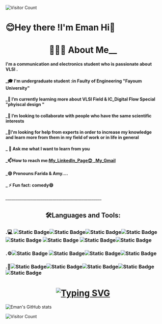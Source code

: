 ![Visitor Count](https://profile-counter.glitch.me/{eman465}/count.svg)
                             <h1>😊Hey there !I'm Eman Hi👋 </h1> 
             
<h1 align="center" color="gotham">👨🏻‍💻  About Me__      </h1>      
<h4>I'm a communication and electronics student who is passionate about VLSI .</h4>
<h4>_🎓 I'm undergraduate student :in Faulty of Engineering "Fayoum University" </h4>
<h4>_🌱 I’m currently learning more about VLSI Field & IC_Digital Flow Special "phyiscal design " </h4>
<h4>_👯 I’m looking to collaborate with people who have the same scientific interests </h4>
<h4>_🤔I'm looking for help from experts in order to increase my knowledge and learn more from them in my field of work or in life in general</h4>
<h4>_ 💬 Ask me what I want to learn from you</h4>
<h4>_📫How to reach me:<a href=https://www.linkedin.com/in/%C2%BBeman-hussein-65004a21b/>My_LinkedIn_Page😊 </a>_<a href=emanhussein148@gmail.com
>My_Gmail</a></h4>
<h4>_😄 Pronouns:Farida & Amy....</h4>
<h4>_ ⚡ Fun fact: comedy😄</h4>
<h6>_________________________________________________</h6>
<h2 align="center">🛠️Languages and Tools:</h2>
<h3>.💻
<img alt="Static Badge" src="https://img.shields.io/badge/verilog-gray?style=flat&logo=veilog&logoColor=blue"><img alt="Static Badge" src="https://img.shields.io/badge/SystemVerilog-black?style=plastic&logo=C&logoColor=light%20blue"><img alt="Static Badge" src="https://img.shields.io/badge/C%2B%2B-gray?style=plastic&logo=c%2B%2B&logoColor=blue"><img alt="Static Badge" src="https://img.shields.io/badge/C-black?style=plastic&logo=C&logoColor=light%20blue">
<img alt="Static Badge" src="https://img.shields.io/badge/HTML5-gray?style=plastic&logo=HTML5&logoColor=purple">
<img alt="Static Badge" src="https://img.shields.io/badge/CSS3-black?style=plastic&logo=CSS3&logoColor=orange">
<img alt="Static Badge" src="https://img.shields.io/badge/python-gray?style=plastic&logo=python&logoColor=blue"><img alt="Static Badge" src="https://img.shields.io/badge/basicMatlab-black?style=plastic&logoColor=light%20blue"></h3>
<h3>.⚙️<img alt="Static Badge" src="https://img.shields.io/badge/GitHub-black?style=plastic&logo=GitHub&logoColor=blue">
<img alt="Static Badge" src="https://img.shields.io/badge/Git-black?style=social&logo=Git&logoColor=red"><img alt="Static Badge" src="https://img.shields.io/badge/linux-black?style=plastic&logo=linux&logoColor=orange"><img alt="Static Badge" src="https://img.shields.io/badge/Ubuntu-black?style=social&logo=ubuntu&logoColor=red"></h3>
<h3>.🔧<img alt="Static Badge" src="https://img.shields.io/badge/Quartus%20-black?style=plastic&logoColor=red"><img alt="Static Badge" src="https://img.shields.io/badge/modelsim%20-blue?style=plastic&logo=moelsim&logoColor=red"><img alt="Static Badge" src="https://img.shields.io/badge/visual%20Studio%20Code%20-black?style=plastic&logo=visual%20Studio%20Code&logoColor=blue"><img alt="Static Badge" src="https://img.shields.io/badge/Notepad%2B%2B-black?style=social&logo=Notepad%2B%2B&logoColor=%20green"><img alt="Static Badge" src="https://img.shields.io/badge/EDA%20playground-black?style=plastic&logo=c&logoColor=%20green">
</h3>
<h1 align="center">
  <a href="https://git.io/typing-svg"><img src="https://readme-typing-svg.herokuapp.com?font=Fira+Code&weight=900&size=24&duration=5001&pause=1006&color=2A2BA5D0&background=30325895&center=true&vCenter=true&multiline=true&random=true&width=439&height=52&lines=Hello!+I'm+Eman+Hussein+" alt="Typing SVG" /></a>
</h1>

![Eman's GitHub stats](https://github-readme-stats.vercel.app/api?username=eman465&theme=gotham&show_icons=true)



![Visitor Count](https://profile-counter.glitch.me/{eman465}/count.svg)







</h3>
<!--<img src="https://camo.githubusercontent.com/0ab3ccd947eb4db17d1c8ea89c6ba3e7042b1d7dc5e7bb893339937670c6ab8f/68747470733a2f2f692e696d6775722e636f6d2f4136625747466c2e676966" data-canonical-src="https://i.imgur.com/A6bWGFl.gif" style="max-width: 100%; display: inline-block;" data-target="animated-image.originalImage">

<!--
**eman465/eman465** is a ✨ _special_ ✨ repository because its `README.md` (this file) appears on your GitHub profile.

Here are some ideas to get you started:
![image](https://github.com/eman465/eman465/assets/161242657/4f2cc010-c647-4f84-a8ac-d8b0e0fc3663)

- 🔭 I’m currently working on ...
- 🌱 I’m currently learning ...
- 👯 I’m looking to collaborate on ...
- 🤔 I’m looking for help with ...
- 💬 Ask me about ...
- 📫 How to reach me: ...
- 😄 Pronouns: ...
- ⚡ Fun fact: ...
-->
